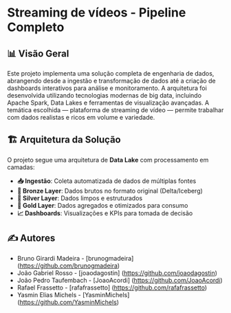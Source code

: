 # Streaming de vídeos - Pipeline Completo

## 📊 Visão Geral

Este projeto implementa uma solução completa de engenharia de dados, abrangendo desde a ingestão e transformação de dados até a criação de dashboards interativos para análise e monitoramento. A arquitetura foi desenvolvida utilizando tecnologias modernas de big data, incluindo Apache Spark, Data Lakes e ferramentas de visualização avançadas. A temática escolhida — plataforma de streaming de vídeo — permite trabalhar com dados realistas e ricos em volume e variedade.

## 🏗️ Arquitetura da Solução

O projeto segue uma arquitetura de **Data Lake** com processamento em camadas:

- **📥 Ingestão**: Coleta automatizada de dados de múltiplas fontes
- **🥉 Bronze Layer**: Dados brutos no formato original (Delta/Iceberg)
- **🥈 Silver Layer**: Dados limpos e estruturados
- **🥇 Gold Layer**: Dados agregados e otimizados para consumo
- **📈 Dashboards**: Visualizações e KPIs para tomada de decisão

## ✍️ Autores

* Bruno Girardi Madeira - [brunogmadeira] (https://github.com/brunogmadeira)
* João Gabriel Rosso - [joaodagostin] (https://github.com/joaodagostin)
* João Pedro Taufembach - [JoaoAcordi] (https://github.com/JoaoAcordi)
* Rafael Frassetto - [rafafrassetto] (https://github.com/rafafrassetto)
* Yasmin Elias Michels - [YasminMichels] (https://github.com/YasminMichels)


